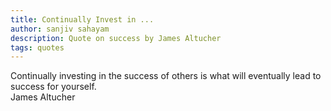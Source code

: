 ```yaml
---
title: Continually Invest in ...
author: sanjiv sahayam
description: Quote on success by James Altucher
tags: quotes
---
```


<div>
<div class="quote">
Continually investing in the success of others is what will eventually lead to success for yourself.
</div>
<div class="attribution">James Altucher</div>
<div>